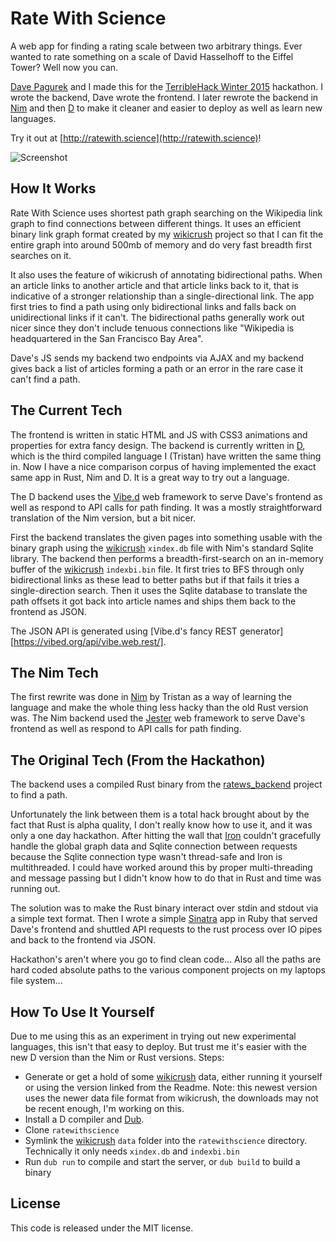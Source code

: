 # Rate With Science

A web app for finding a rating scale between two arbitrary things.
Ever wanted to rate something on a scale of David Hasselhoff to the Eiffel Tower? Well now you can.

[Dave Pagurek](http://davepagurek.com/) and I made this for the [TerribleHack Winter 2015](http://terriblehack.website/) hackathon. I wrote the backend, Dave wrote the frontend.
I later rewrote the backend in [Nim](http://nim-lang.org/) and then [D](http://dlang.org) to make it cleaner and easier to deploy as well as learn new languages.

Try it out at [http://ratewith.science](http://ratewith.science)!

![Screenshot](http://imgur.com/8df1Ujy.png)

## How It Works

Rate With Science uses shortest path graph searching on the Wikipedia link graph to find connections between different things. It uses an efficient binary link graph format created by my [wikicrush][] project so that I can fit the entire graph into around 500mb of memory and do very fast breadth first searches on it.

It also uses the feature of wikicrush of annotating bidirectional paths. When an article links to another article and that article links back to it, that is indicative of a stronger relationship than a single-directional link. The app first tries to find a path using only bidirectional links and falls back on unidirectional links if it can't. The bidirectional paths generally work out nicer since they don't include tenuous connections like "Wikipedia is headquartered in the San Francisco Bay Area".

Dave's JS sends my backend two endpoints via AJAX and my backend gives back a list of articles forming a path or an error in the rare case it can't find a path.

## The Current Tech

The frontend is written in static HTML and JS with CSS3 animations and properties for extra fancy design.
The backend is currently written in [D](http://dlang.org/), which is the third compiled language I (Tristan) have written the same thing in.
Now I have a nice comparison corpus of having implemented the exact same app in Rust, Nim and D. It is a great way to try out a language.

The D backend uses the [Vibe.d][] web framework to serve Dave's frontend as well
as respond to API calls for path finding. It was a mostly straightforward translation of the Nim version, but a bit nicer.

First the backend translates the given pages into something usable with the binary graph using the [wikicrush][] `xindex.db` file with Nim's standard Sqlite library.
The backend then performs a breadth-first-search on an in-memory buffer of the [wikicrush][] `indexbi.bin` file.
It first tries to BFS through only bidirectional links as these lead to better paths but if that fails it tries a single-direction search.
Then it uses the Sqlite database to translate the path offsets it got back into article names and ships them back to the frontend as JSON.

The JSON API is generated using [Vibe.d's fancy REST generator][https://vibed.org/api/vibe.web.rest/].

## The Nim Tech

The first rewrite was done in [Nim](http://nim-lang.org/) by Tristan as a way of learning the language and make the whole thing less hacky than the old Rust version was.
The Nim backend used the [Jester][] web framework to serve Dave's frontend as well as respond to API calls for path finding.

## The Original Tech (From the Hackathon)
The backend uses a compiled Rust binary from the [ratews_backend](https://github.com/trishume/ratews_backend) project to find a path.

Unfortunately the link between them is a total hack brought about by the fact that Rust is alpha quality, I don't really know how to use it, and it was only a one day hackathon. After hitting the wall that [Iron](http://ironframework.io/) couldn't gracefully handle the global graph data and Sqlite connection between requests because the Sqlite connection type wasn't thread-safe and Iron is multithreaded. I could have worked around this by proper multi-threading and message passing but I didn't know how to do that in Rust and time was running out.

The solution was to make the Rust binary interact over stdin and stdout via a simple text format. Then I wrote a simple [Sinatra](http://www.sinatrarb.com/) app in Ruby that served Dave's frontend and shuttled API requests to the rust process over IO pipes and back to the frontend via JSON.

Hackathon's aren't where you go to find clean code...
Also all the paths are hard coded absolute paths to the various component projects on my laptops file system...

## How To Use It Yourself

Due to me using this as an experiment in trying out new experimental languages, this isn't that easy to deploy. But trust me it's easier with the new D version than the Nim or Rust versions.
Steps:
- Generate or get a hold of some [wikicrush][] data, either running it yourself or using the version linked from the Readme. Note: this newest version uses the newer data file format from wikicrush, the downloads may not be recent enough, I'm working on this.
- Install a D compiler and [Dub](http://code.dlang.org/getting_started).
- Clone `ratewithscience`
- Symlink the [wikicrush][] `data` folder into the `ratewithscience` directory. Technically it only needs `xindex.db` and `indexbi.bin`
- Run `dub run` to compile and start the server, or `dub build` to build a binary

[wikicrush]: https://github.com/trishume/wikicrush
[Jester]: https://github.com/dom96/jester
[Vibe.d]: https://vibed.org/
[d2sqlite3]: https://github.com/biozic/d2sqlite3

## License

This code is released under the MIT license.
